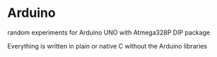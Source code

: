 # Arduino
random experiments for Arduino UNO with Atmega328P DIP package

Everything is written in plain or native C without the Arduino libraries
